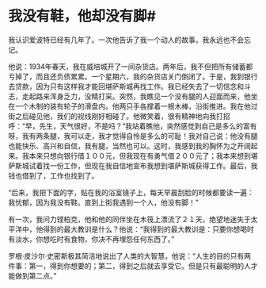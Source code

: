 # 我没有鞋，他却没有脚#
我认识爱波特已经有几年了。一次他告诉了我一个动人的故事，我永远也不会忘记。 

他说：1934年春天，我在威培城开了一间杂货店。两年后，我不但把所有储蓄都亏掉了，而且还负债累累。一个星期六，我的杂货店关门倒闭了。于是，我到银行去贷款，因为只有这样我才能回堪萨斯城再找工作。我已经失去了一切信念和斗志，走起路来浑身乏力，没精打采。突然，我瞧见一个没有腿的人迎面而来，他坐在一个木制的装有轮子的滑盘内。他两只手各撑着一根木棒，沿街推进。我在他过街之后碰见他，我们的视线刚好相碰了。他微笑着，很有精神地向我打招呼：“早，先生，天气很好，不是吗？”我站着瞧他，突然感觉到自己是多么的富有呀，我有两条腿，我可以走，我才觉得自怜是多么的可耻！我对自己说：他没有腿也能快乐、高兴和自信，我有腿，当然也可以。这时，我感到我的胸怀为之开阔起来。我本来只想向银行借１００元，但我现在有勇气借２００元了；我本来想到堪萨斯城试着找一份工作，但现在我自信地宣布我想到堪萨斯城获得工作。最后，我钱也借到了，工作也找到了。 

“后来，我把下面的字，贴在我的浴室镜子上，每天早晨刮脸的时候都要读一遍：我忧郁，因为我没有鞋。直到上街我遇到一个人，他没有脚！” 

有一次，我问力铿柏克，他和他的同伴坐在木筏上漂流了２１天，绝望地迷失于太平洋中，他得到的最大教训是什么？他说：“我得到的最大教训是：只要你想喝时有淡水，你想吃时有食物，你决不再埋怨任何东西了。” 

罗根·皮沙尔·史密斯极其简洁地说出了人类的大智慧，他说：“人生的目的只有两件事：第一，得到你想要的；第二，得到之后就去享受它。但是只有最聪明的人才能做到第二点。”
 